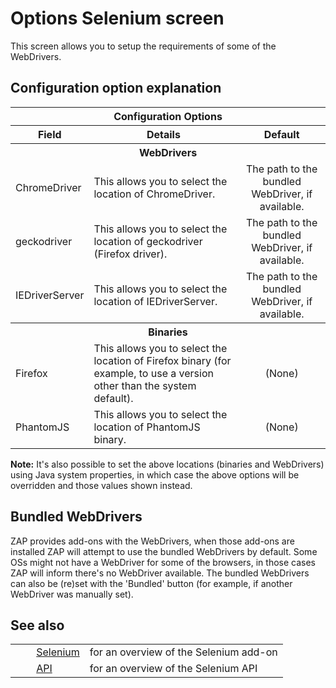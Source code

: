 # Options Selenium screen #

This screen allows you to setup the requirements of some of the WebDrivers.


## Configuration option explanation ##

<table> 
 <tbody>
  <tr> 
   <th colspan="3">Configuration Options</th> 
  </tr> 
  <tr> 
   <th>Field</th> 
   <th>Details</th> 
   <th>Default</th> 
  </tr> 
  <tr> 
   <th colspan="3">WebDrivers</th> 
  </tr> 
  <tr> 
   <td>ChromeDriver</td> 
   <td>This allows you to select the location of ChromeDriver.</td> 
   <td align="center">The path to the bundled WebDriver, if available.</td> 
  </tr> 
  <tr> 
   <td>geckodriver</td> 
   <td>This allows you to select the location of geckodriver (Firefox driver).</td> 
   <td align="center">The path to the bundled WebDriver, if available.</td> 
  </tr> 
  <tr> 
   <td>IEDriverServer</td> 
   <td>This allows you to select the location of IEDriverServer.</td> 
   <td align="center">The path to the bundled WebDriver, if available.</td> 
  </tr> 
  <tr> 
   <th colspan="3">Binaries</th> 
  </tr> 
  <tr> 
   <td>Firefox</td> 
   <td>This allows you to select the location of Firefox binary (for example, to use a version other than the system default).</td> 
   <td align="center">(None)</td> 
  </tr> 
  <tr> 
   <td>PhantomJS</td> 
   <td>This allows you to select the location of PhantomJS binary.</td> 
   <td align="center">(None)</td> 
  </tr> 
 </tbody>
</table>

**Note:** It's also possible to set the above locations (binaries and WebDrivers) using Java system properties, in which case the above options will be overridden and those values shown instead.

## Bundled WebDrivers ##

ZAP provides add-ons with the WebDrivers, when those add-ons are installed ZAP will attempt to use the bundled WebDrivers by default. Some OSs might not have a WebDriver for some of the browsers, in those cases ZAP will inform there's no WebDriver available. The bundled WebDrivers can also be (re)set with the 'Bundled' button (for example, if another WebDriver was manually set).

## See also ##

<table> 
 <tbody>
  <tr> 
   <td>&nbsp;&nbsp;&nbsp;&nbsp;</td> 
   <td><a href="HelpAddonsSeleniumIntro" rel="nofollow">Selenium</a></td> 
   <td>for an overview of the Selenium add-on</td> 
  </tr> 
  <tr> 
   <td>&nbsp;&nbsp;&nbsp;&nbsp;</td> 
   <td><a href="HelpAddonsSeleniumApi" rel="nofollow">API</a></td> 
   <td>for an overview of the Selenium API</td> 
  </tr> 
 </tbody>
</table>